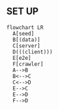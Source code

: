 ## SET UP

```mermaid
flowchart LR
  A[seed]
  B[(data)]
  C[server]
  D(((client)))
  E[e2e]
  F[crawler]
  A-->B
  B<-->C
  C<-->D
  E-->C
  E-->D
  F-->D
```
